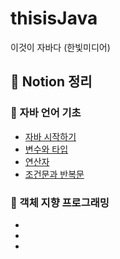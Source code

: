 # thisisJava

이것이 자바다 (한빛미디어)

## 📁 Notion 정리

### 💙 자바 언어 기초

- [자바 시작하기](https://www.notion.so/Chpater-01-16fa00321d98806b8614d664854dcad4?pvs=4)
- [변수와 타입](https://www.notion.so/Chpater-02-16fa00321d9880339246f282aee1889e?pvs=4)
- [연산자](https://www.notion.so/Chpater-03-16fa00321d98807c9f54c2f23f80f01d?pvs=4)
- [조건문과 반복문](https://www.notion.so/Chpater-04-16fa00321d988092a19cd13bbc60bf26?pvs=4)

### 💙 객체 지향 프로그래밍
- []()
- []()
- []()
